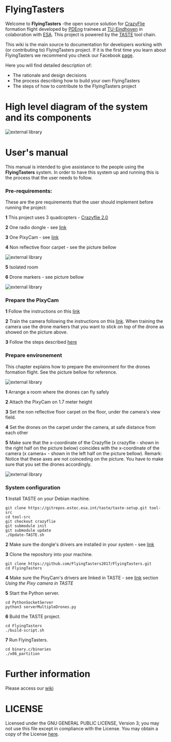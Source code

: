 # FlyingTasters

Welcome to **FlyingTasters** -the open source solution for [CrazyFlie](https://www.bitcraze.io/crazyflie-2/) formation flight developed by [PDEng](https://www.tue.nl/en/education/tue-graduate-school/pdeng-programs/pdeng-programs-overview/pdeng-software-technology-st/) trainees at [TU-Eindhoven](https://www.tue.nl/) in colaboration with [ESA](http://www.esa.int/ESA). This project is powered by the [TASTE](http://taste.tuxfamily.org/) tool chain.

This wiki is the main source to documentation for developers working with (or contributing to) FlyingTasters project. If it is the first time you learn about FlyingTasters we recommend you check our Facebook [page](https://www.facebook.com/flyingtasters/).

Here you will find detailed description of:

* The rationale and design decisions
* The process describing how to build your own FlyingTasters
* The steps of how to contribute to the FlyingTasters project

# High level diagram of the system and its components
![external library](https://github.com/FlyingTasters2017/FlyingTasters/blob/development/images/high_level_diagram_of_the_system.jpeg)


# User's manual 
This manual is intended to give assistance to the people using the **FlyingTasters** system. In order to have this system up and running this is the process that the user needs to follow.

### Pre-requirements:
These are the pre requirements that the user should implement before running the project:

**1** This project uses 3 quadcopters - [Crazyflie 2.0](https://www.bitcraze.io/crazyflie-2/)   

**2** One radio dongle - see [link](https://www.bitcraze.io/2012/02/the-crazyradio-dongle/)

**3** One PixyCam - see [link](http://cmucam.org/projects/cmucam5)

**4** Non reflective floor carpet - see the picture bellow 

![external library](https://github.com/FlyingTasters2017/FlyingTasters/blob/development/images/markers.jpeg)

**5** Isolated room

**6** Drone markers - see picture bellow

![external library](https://github.com/FlyingTasters2017/FlyingTasters/blob/development/images/markers_diff_col.jpg)

### Prepare the PixyCam

**1** Follow the instructions on this [link](http://cmucam.org/projects/cmucam5/wiki/Installing_PixyMon_on_Linux)

**2** Train the camera following the instructions on this [link](https://www.youtube.com/watch?v=7znEmgYZXL0&feature=youtu.be). When training the camera use the drone markers that you want to stick on top of the drone as showed on the picture above. 

**3** Follow the steps described [here](https://github.com/FlyingTasters2017/FlyingTasters/wiki/Developer's-manual#configuring-the-pixy-camera)

### Prepare environement
This chapter explains how to prepare the environment for the drones formation flight. See the picture bellow for reference. 

![external library](https://github.com/FlyingTasters2017/FlyingTasters/blob/development/images/room_set_up.jpeg)

**1** Arrange a room where the drones can fly safely

**2** Attach the PixyCam on 1.7 meter height

**3** Set the non reflective floor carpet on the floor, under the camera's view field.

**4** Set the drones on the carpet under the camera, at safe distance from each other

**5** Make sure that the x-coordinate of the Crazyflie (x crazyflie - shown in the right half on the picture below) coincides with the x-coordinate of the camera (x camera+ - shown in the left half on the picture bellow).
Remark: Notice that these axes are not coinceding on the picture. You have to make sure that you set the drones accordingly.

![external library](https://github.com/FlyingTasters2017/FlyingTasters/blob/development/images/camr_drone_orientation.jpeg)

### System configuration

**1** Install TASTE on your Debian machine.
```
git clone https://gitrepos.estec.esa.int/taste/taste-setup.git tool-src
cd tool-src
git checkout crazyflie
git submodule init
git submodule update
./Update-TASTE.sh
```

**2** Make sure the dongle's drivers are installed in your system - see [link](https://github.com/FlyingTasters2017/FlyingTasters/wiki/Developer's-manual#configuring-the-radio-dongle)

**3** Clone the repository into your machine.
```
git clone https://github.com/FlyingTasters2017/FlyingTasters.git
cd FlyingTasters
```

**4** Make sure the PixyCam's drivers are linked in TASTE - see [link](https://github.com/FlyingTasters2017/FlyingTasters/wiki/Developer's-manual#using-the-pixy-camera-in-taste) section *Using the Pixy camera in TASTE*

**5** Start the Python server.
```
cd PythonSocketServer
python3 serverMultipleDrones.py
```
**6** Build the TASTE project.
```
cd FlyingTasters
./build-script.sh
```
**7** Run FlyingTasters.
```
cd binary.c/binaries
./x86_partition 
```
# Further information

Please access our [wiki](https://github.com/FlyingTasters2017/FlyingTasters/wiki)

# LICENSE

Licensed under the GNU GENERAL PUBLIC LICENSE, Version 3; you may not use this file except in compliance with the License. You may obtain a copy of the License [here](https://www.gnu.org/licenses/licenses.html).

